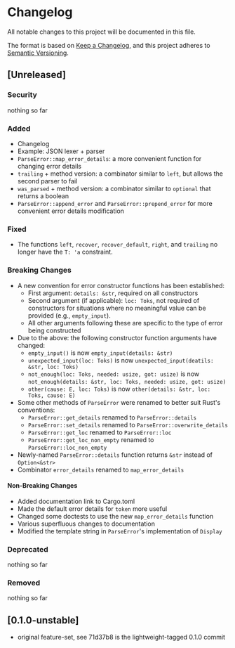 # Changelog

All notable changes to this project will be documented in this file.

The format is based on [Keep a Changelog](https://keepachangelog.com/en/1.1.0/),
and this project adheres to [Semantic Versioning](https://semver.org/spec/v2.0.0.html).

## [Unreleased]

### Security

nothing so far

### Added

- Changelog
- Example: JSON lexer + parser
- `ParseError::map_error_details`: a more convenient function for changing error details
- `trailing` + method version: a combinator similar to `left`, but allows the second parser to fail
- `was_parsed` + method version: a combinator similar to `optional` that returns a boolean
- `ParseError::append_error` and `ParseError::prepend_error` for more convenient error details modification

### Fixed

- The functions `left`, `recover`, `recover_default`, `right`, and `trailing` no longer have the `T: 'a` constraint.

### Breaking Changes
- A new convention for error constructor functions has been established:
    - First argument: `details: &str`, required on all constructors
    - Second argument (if applicable): `loc: Toks`, not required of constructors for situations where no meaningful value can be provided (e.g., `empty_input`).
    - All other arguments following these are specific to the type of error being constructed
- Due to the above: the following constructor function arguments have changed:
    - `empty_input()` is now `empty_input(details: &str)`
    - `unexpected_input(loc: Toks)` is now `unexpected_input(deatils: &str, loc: Toks)`
    - `not_enough(loc: Toks, needed: usize, got: usize)` is now `not_enough(details: &str, loc: Toks, needed: usize, got: usize)`
    - `other(cause: E, loc: Toks)` is now `other(details: &str, loc: Toks, cause: E)`
- Some other methods of `ParseError` were renamed to better suit Rust's conventions:
    - `ParseError::get_details` renamed to `ParseError::details`
    - `ParseError::set_details` renamed to `ParseError::overwrite_details`
    - `ParseError::get_loc` renamed to `ParseError::loc`
    - `ParseError::get_loc_non_empty` renamed to `ParseError::loc_non_empty`
- Newly-named `ParseError::details` function returns `&str` instead of `Option<&str>`
- Combinator `error_details` renamed to `map_error_details`

#### Non-Breaking Changes
- Added documentation link to Cargo.toml
- Made the default error details for `token` more useful
- Changed some doctests to use the new `map_error_details` function
- Various superfluous changes to documentation
- Modified the template string in `ParseError`'s implementation of `Display`

### Deprecated

nothing so far

### Removed

nothing so far

## [0.1.0-unstable]

* original feature-set, see 71d37b8 is the lightweight-tagged 0.1.0 commit

